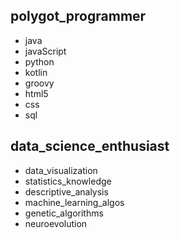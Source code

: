 
## polygot_programmer

- java 
- javaScript 
- python
- kotlin
- groovy
- html5
- css
- sql
 

## data_science_enthusiast

- data_visualization
- statistics_knowledge
- descriptive_analysis
- machine_learning_algos
- genetic_algorithms
- neuroevolution